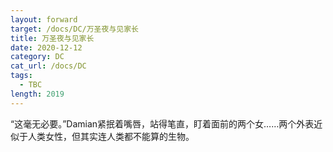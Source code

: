 ```yaml
---
layout: forward
target: /docs/DC/万圣夜与见家长
title: 万圣夜与见家长
date: 2020-12-12
category: DC
cat_url: /docs/DC
tags: 
  - TBC
length: 2019
---
```


“这毫无必要。”Damian紧抿着嘴唇，站得笔直，盯着面前的两个女……两个外表近似于人类女性，但其实连人类都不能算的生物。
